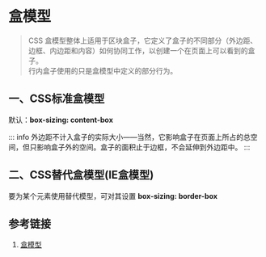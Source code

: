 # 盒模型
> CSS 盒模型整体上适用于区块盒子，它定义了盒子的不同部分（外边距、边框、内边距和内容）如何协同工作，以创建一个在页面上可以看到的盒子。<br />
> 行内盒子使用的只是盒模型中定义的部分行为。


## 一、CSS标准盒模型
默认：**box-sizing: content-box**

::: info
 外边距不计入盒子的实际大小——当然，它影响盒子在页面上所占的总空间，但只影响盒子外的空间。盒子的面积止于边框，不会延伸到外边距中。
:::

## 二、CSS替代盒模型(IE盒模型)

要为某个元素使用替代模型，可对其设置 **box-sizing: border-box**



## 参考链接
1. [盒模型](https://developer.mozilla.org/zh-CN/docs/Learn/CSS/Building_blocks/The_box_model)